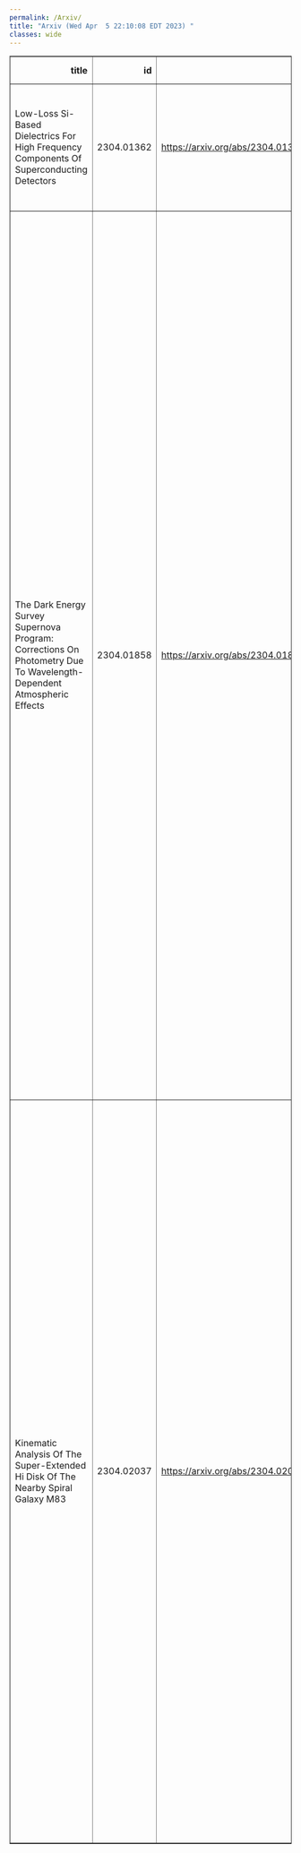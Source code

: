 ```yaml
---
permalink: /Arxiv/
title: "Arxiv (Wed Apr  5 22:10:08 EDT 2023) "
classes: wide
---
```

<table border="1" class="dataframe">
  <thead>
    <tr style="text-align: right;">
      <th>title</th>
      <th>id</th>
      <th>url</th>
      <th>authors</th>
      <th>Local Authors</th>
    </tr>
  </thead>
  <tbody>
    <tr>
      <td>Low-Loss Si-Based Dielectrics For High Frequency Components Of   Superconducting Detectors</td>
      <td>2304.01362</td>
      <td><a href="https://arxiv.org/abs/2304.01362" target="_blank">https://arxiv.org/abs/2304.01362</a></td>
      <td>M. Lisovenko, Z. Pan, P. S. Barry, T. Cecil, C. L. Chang, R. Gualtieri, J. Li, V. Novosad, G. Wang, V. Yefremenko</td>
      <td>Jung-Tsung Li</td>
    </tr>
    <tr>
      <td>The Dark Energy Survey Supernova Program: Corrections On Photometry Due   To Wavelength-Dependent Atmospheric Effects</td>
      <td>2304.01858</td>
      <td><a href="https://arxiv.org/abs/2304.01858" target="_blank">https://arxiv.org/abs/2304.01858</a></td>
      <td>J. Lee, M. Acevedo, M. Sako, M. Vincenzi, D. Brout, B. Sanchez, R. Chen, T. M. Davis, M. Jarvis, D. Scolnic, H. Qu, L. Galbany, R. Kessler, J. Lasker, M. Sullivan, P. Wiseman, M. Aguena, S. Allam, O. Alves, F. Andrade-Oliveira, E. Bertin, S. Bocquet, D. Brooks, D. L. Burke, A. Carnero Rosell, M. Carrasco Kind, J. Carretero, M. Costanzi, L. N. Da Costa, M. E. S. Pereira, J. De Vicente, S. Desai, H. T. Diehl, P. Doel, S. Everett, I. Ferrero, D. Friedel, J. Frieman, J. García-Bellido, D. W. Gerdes, D. Gruen, R. A. Gruendl, G. Gutierrez, S. R. Hinton, D. L. Hollowood, K. Honscheid, D. J. James, S. Kent, K. Kuehn, N. Kuropatkin, J. Mena-Fernández, R. Miquel, R. L. C. Ogando, A. Palmese, A. Pieres, A. A. Plazas Malagón, M. Raveri, K. Reil, M. Rodriguez-Monroy, E. Sanchez, V. Scarpine, I. Sevilla-Noarbe, M. Smith, E. Suchyta, G. Tarle, C. To, N. Weaverdyck</td>
      <td>Chun-Hao To, Klaus Honscheid, Michael Rizzo Smith</td>
    </tr>
    <tr>
      <td>Kinematic Analysis Of The Super-Extended Hi Disk Of The Nearby Spiral   Galaxy M83</td>
      <td>2304.02037</td>
      <td><a href="https://arxiv.org/abs/2304.02037" target="_blank">https://arxiv.org/abs/2304.02037</a></td>
      <td>Cosima Eibensteiner, Frank Bigiel, Adam K. Leroy, Eric W. Koch, Erik Rosolowsky, Eva Schinnerer, Amy Sardone, Sharon Meidt, W. J. G De Blok, David Thilker, D. J. Pisano, Jürgen Ott, Ashley Barnes, Miguel Querejeta, Eric Emsellem, Johannes Puschnig, Dyas Utomo, Ivana Bešlic, Jakob Den Brok, Shahram Faridani, Simon C. O. Glover, Kathryn Grasha, Hamid Hassani, Jonathan D. Henshaw, Maria J. Jiménez-Donaire, Jürgen Kerp, Daniel A. Dale, J. M. Diederik Kruijssen, Sebastian Laudage, Patricia Sanchez-Blazquez, Rowan Smith, Sophia Stuber, Ismael Pessa, Elizabeth J. Watkins, Thomas G. Williams, Benjamin Winkel</td>
      <td>Adam Leroy, Amy Sardone</td>
    </tr>
  </tbody>
</table>
